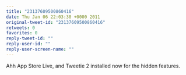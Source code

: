 ```yaml
---
title: "23137609500860416"
date: Thu Jan 06 22:03:30 +0000 2011
original-tweet-id: "23137609500860416"
retweets: 0
favorites: 0
reply-tweet-id: ""
reply-user-id: ""
reply-user-screen-name: ""
---
```

Ahh App Store Live, and Tweetie 2 installed now for the hidden features.

